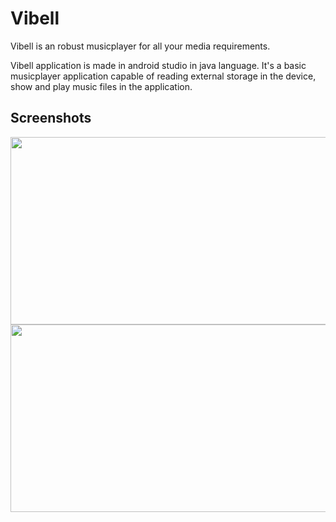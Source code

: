 # Vibell
Vibell is an robust musicplayer for all your media requirements.

Vibell application is made in android studio in java language. It's a basic musicplayer application capable of reading external storage in the device, 
show and play music files in the application.


## Screenshots

<img src="https://user-images.githubusercontent.com/88244333/143455941-ca3935fe-ef04-40ae-9e8e-82e7555b3fb7.jpeg" width="600" height="300">
<img src="https://user-images.githubusercontent.com/88244333/143455947-24772d61-a67d-4309-9812-26be2a394e0b.jpeg" width="600" height="300">



